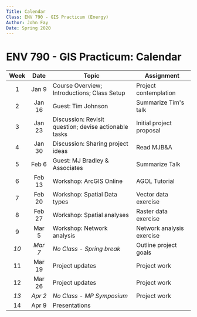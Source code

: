 ```yaml
---
Title: Calendar
Class: ENV 790 - GIS Practicum (Energy)
Author: John Fay
Date: Spring 2020
---
```


# ENV 790 - GIS Practicum: Calendar

| Week |  Date   | Topic                                                 | Assignment                |
| :--: | :-----: | ----------------------------------------------------- | ------------------------- |
|  1   |  Jan 9  | Course Overview; Introductions; Class Setup           | Project contemplation     |
|  2   | Jan 16  | Guest: Tim Johnson                                    | Summarize Tim's talk      |
|  3   | Jan 23  | Discussion: Revisit question; devise actionable tasks | Initial project proposal  |
|  4   | Jan 30  | Discussion: Sharing project ideas                     | Read MJB&A                |
|  5   |  Feb 6  | Guest: MJ Bradley & Associates                        | Summarize Talk            |
|  6   | Feb 13  | Workshop: ArcGIS Online                               | AGOL Tutorial             |
|  7   | Feb 20  | Workshop: Spatial Data types                          | Vector data exercise      |
|  8   | Feb 27  | Workshop: Spatial analyses                            | Raster data exercise      |
|  9   |  Mar 5  | Workshop: Network analysis                            | Network analysis exercise |
| *10* | *Mar 7* | *No Class - Spring break*                             | Outline project goals     |
|  11  | Mar 19  | Project updates                                       | Project work              |
|  12  | Mar 26  | Project updates                                       | Project work              |
| *13* | *Apr 2* | *No Class - MP Symposium*                             | Project work              |
|  14  |  Apr 9  | Presentations                                         |                           |

